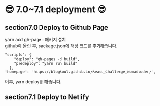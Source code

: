 # 😎 7.0~7.1 deployment 😎

## section7.0 Deploy to Github Page

yarn add gh-page : 패키지 설치  
github에 올린 후, package.json에 해당 코드를 추가해줍니다.

```github
"scripts": {
    "deploy": "gh-pages -d build",
    "predeploy": "yarn run build"
  },
"homepage": "https://blogSoul.github.io/React_Challenge_Nomadcoder/",  
```

이후, yarn deploy를 해줍니다.

## section7.1 Deploy to Netlify


